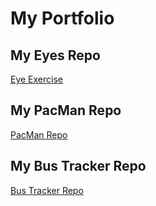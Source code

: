 # My Portfolio

## My Eyes Repo
<a href="https://github.com/keripalmer/Eye-Exercise"> Eye Exercise </a>

## My PacMan Repo
<a href="https://github.com/keripalmer/PacMan-Exercise"> PacMan Repo </a>

## My Bus Tracker Repo
<a href="https://github.com/keripalmer/Real-Time-Bus-Tracker"> Bus Tracker Repo </a>
